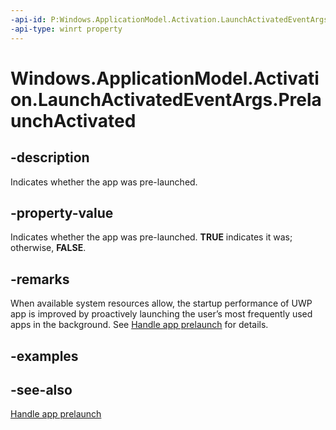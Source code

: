 ```yaml
---
-api-id: P:Windows.ApplicationModel.Activation.LaunchActivatedEventArgs.PrelaunchActivated
-api-type: winrt property
---
```


<!-- Property syntax
public bool PrelaunchActivated { get; }
-->

# Windows.ApplicationModel.Activation.LaunchActivatedEventArgs.PrelaunchActivated

## -description
Indicates whether the app was pre-launched.

## -property-value
Indicates whether the app was pre-launched. **TRUE** indicates it was; otherwise, **FALSE**.

## -remarks
When available system resources allow, the startup performance of UWP app is improved by proactively launching the user’s most frequently used apps in the background. See [Handle app prelaunch](/windows/uwp/launch-resume/handle-app-prelaunch) for details.

## -examples

## -see-also
[Handle app prelaunch](/windows/uwp/launch-resume/handle-app-prelaunch)
